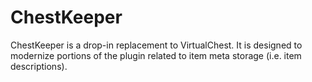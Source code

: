# ChestKeeper

ChestKeeper is a drop-in replacement to VirtualChest.
It is designed to modernize portions of the plugin related to item meta storage (i.e. item descriptions).
